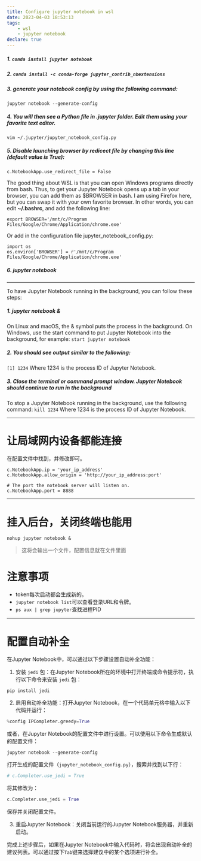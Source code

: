 ```yaml
---
title: Configure jupyter notebook in wsl
date: 2023-04-03 18:53:13
tags:
    - wsl
    - jupyter notebook
declare: true
---
```

##### 1. `conda install jupyter notebook`
<!--more-->

##### 2. `conda install -c conda-forge jupyter_contrib_nbextensions`

##### 3. generate your notebook config by using the following command:
`jupyter notebook --generate-config`

##### 4. You will then see a Python file in .jupyter folder. Edit them using your favorite text editor.
`vim ~/.jupyter/jupyter_notebook_config.py`

##### 5. Disable launching browser by redicect file by changing this line (default value is True):
`c.NotebookApp.use_redirect_file = False`


The good thing about WSL is that you can open Windows programs directly from bash. Thus, to get your Jupyter Notebook opens up a tab in your browser, you can add them as $BROWSER in bash. I am using Firefox here, but you can swap it with your own favorite browser. In other words, you can edit **~/.bashrc**, and add the following line:

`export BROWSER='/mnt/c/Program Files/Google/Chrome/Application/chrome.exe'`

Or add in the configuration file jupyter_notebook_config.py:
```shell
import os
os.environ['BROWSER'] = r'/mnt/c/Program Files/Google/Chrome/Application/chrome.exe'
```

##### 6. jupyter notebook


--------------
To have Jupyter Notebook running in the background, you can follow these steps:
##### 1. jupyter notebook &
On Linux and macOS, the & symbol puts the process in the background. On Windows, use the start command to put Jupyter Notebook into the background, for example:
`start jupyter notebook`

##### 2. You should see output similar to the following:
`[1] 1234`
Where 1234 is the process ID of Jupyter Notebook.

##### 3. Close the terminal or command prompt window. Jupyter Notebook should continue to run in the background
To stop a Jupyter Notebook running in the background, use the following command:
`kill 1234`
Where 1234 is the process ID of Jupyter Notebook.

--------------------------------------------------------
# 让局域网内设备都能连接
在配置文件中找到，并修改即可。
```shell
c.NotebookApp.ip = 'your_ip_address'
c.NotebookApp.allow_origin = 'http://your_ip_address:port'

# The port the notebook server will listen on.
c.NotebookApp.port = 8888
```

-----------------------------
# 挂入后台，关闭终端也能用
`nohup jupyter notebook &`
> 这将会输出一个文件，配置信息就在文件里面

# 注意事项
- token每次启动都会生成新的。
- `jupyter notebook list`可以查看登录URL和令牌。
- `ps aux | grep jupyter`查找进程PID

-------------------------------------
# 配置自动补全
在Jupyter Notebook中，可以通过以下步骤设置自动补全功能：

1. 安装 `jedi` 包：在Jupyter Notebook所在的环境中打开终端或命令提示符，执行以下命令来安装 `jedi` 包：
```
pip install jedi
```

2. 启用自动补全功能：打开Jupyter Notebook，在一个代码单元格中输入以下代码并运行：
```python
%config IPCompleter.greedy=True
```

或者，在Jupyter Notebook的配置文件中进行设置。可以使用以下命令生成默认的配置文件：
```
jupyter notebook --generate-config
```

打开生成的配置文件（`jupyter_notebook_config.py`），搜索并找到以下行：
```python
# c.Completer.use_jedi = True
```

将其修改为：
```python
c.Completer.use_jedi = True
```

保存并关闭配置文件。

3. 重启Jupyter Notebook：关闭当前运行的Jupyter Notebook服务器，并重新启动。

完成上述步骤后，如果在Jupyter Notebook中输入代码时，将会出现自动补全的建议列表。可以通过按下`Tab`键来选择建议中的某个选项进行补全。